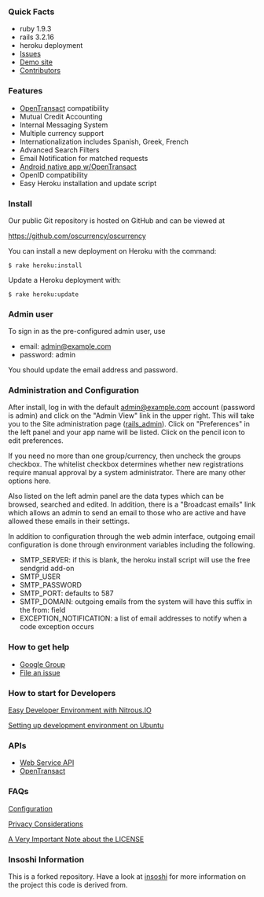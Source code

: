 ### Quick Facts
- ruby 1.9.3
- rails 3.2.16
- heroku deployment
- [Issues](https://github.com/oscurrency/oscurrency/issues)
- [Demo site](http://demo.opensourcecurrency.org)
- [Contributors](https://github.com/oscurrency/oscurrency/graphs/contributors)

### Features
- [OpenTransact](http://opentransact.org) compatibility
- Mutual Credit Accounting
- Internal Messaging System
- Multiple currency support
- Internationalization includes Spanish, Greek, French
- Advanced Search Filters
- Email Notification for matched requests
- [Android native app w/OpenTransact](https://play.google.com/store/apps/details?id=org.opensourcecurrency.hack)
- OpenID compatibility
- Easy Heroku installation and update script

### Install

Our public Git repository is hosted on GitHub and can be viewed at

  https://github.com/oscurrency/oscurrency

You can install a new deployment on Heroku with the command:

    $ rake heroku:install

Update a Heroku deployment with:

    $ rake heroku:update

### Admin user

To sign in as the pre-configured admin user, use

- email: admin@example.com
- password: admin

You should update the email address and password.

### Administration and Configuration

After install, log in with the default admin@example.com account (password is admin) and click on the "Admin View" link in the upper right. This will take you to the Site administration page ([rails_admin](https://github.com/sferik/rails_admin)). Click on "Preferences" in the left panel and your app name will be listed.  Click on the pencil icon to edit preferences.

If you need no more than one group/currency, then uncheck the groups checkbox.  The whitelist checkbox determines whether new registrations require manual approval by a system administrator.  There are many other options here.

Also listed on the left admin panel are the data types which can be browsed, searched and edited.  In addition, there is a "Broadcast emails" link which allows an admin to send an email to those who are active and have allowed these emails in their settings.

In addition to configuration through the web admin interface, outgoing email configuration is done through environment variables including the following.
- SMTP_SERVER: if this is blank, the heroku install script will use the free sendgrid add-on
- SMTP_USER
- SMTP_PASSWORD
- SMTP_PORT: defaults to 587
- SMTP_DOMAIN: outgoing emails from the system will have this suffix in the from: field
- EXCEPTION_NOTIFICATION: a list of email addresses to notify when a code exception occurs


### How to get help
- [Google Group](http://groups.google.com/group/opensourcecurrency)
- [File an issue](https://github.com/oscurrency/oscurrency/issues)

### How to start for Developers
[Easy Developer Environment with Nitrous.IO](https://github.com/oscurrency/oscurrency/wiki/Easy-Developer-Environment-with-Nitrous.IO)

[Setting up development environment on Ubuntu](https://github.com/oscurrency/oscurrency/wiki/Setting-up-development-environment-on-ubuntu)


### APIs
- [Web Service API](https://github.com/oscurrency/oscurrency/wiki/Web-Service-API)
- [OpenTransact](http://opentransact.org)

### FAQs
[Configuration](https://github.com/oscurrency/oscurrency/wiki/Configuration)

[Privacy Considerations](https://github.com/oscurrency/oscurrency/wiki/Privacy-Considerations)

[A Very Important Note about the LICENSE](https://groups.google.com/forum/#!topic/opensourcecurrency/lvzRtLVwbXk)

### Insoshi Information

This is a forked repository. Have a look at [insoshi](https://github.com/insoshi/insoshi) for more information on the project this code is derived from.
